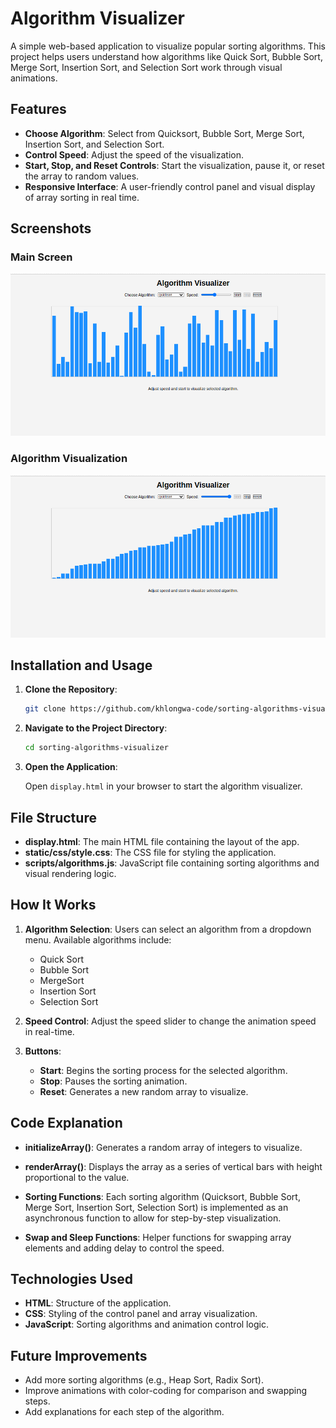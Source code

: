 # Algorithm Visualizer

A simple web-based application to visualize popular sorting algorithms. This project helps users understand how algorithms like Quick Sort, 
Bubble Sort, Merge Sort, Insertion Sort, and Selection Sort work through visual animations. 

## Features

- **Choose Algorithm**: Select from Quicksort, Bubble Sort, Merge Sort, Insertion Sort, and Selection Sort.
- **Control Speed**: Adjust the speed of the visualization.
- **Start, Stop, and Reset Controls**: Start the visualization, pause it, or reset the array to random values.
- **Responsive Interface**: A user-friendly control panel and visual display of array sorting in real time.

## Screenshots

### Main Screen
![Main Screen](static/images/main.png)

### Algorithm Visualization
![Algorithm Visualization](static/images/sorted.png)

## Installation and Usage

1. **Clone the Repository**:
   ```bash
   git clone https://github.com/khlongwa-code/sorting-algorithms-visualizer.git

2. **Navigate to the Project Directory**:
   ```bash
   cd sorting-algorithms-visualizer

3. **Open the Application**:

   Open ```display.html``` in your browser to start the algorithm visualizer.

## File Structure

- **display.html**: The main HTML file containing the layout of the app.
- **static/css/style.css**: The CSS file for styling the application.
- **scripts/algorithms.js**: JavaScript file containing sorting algorithms and visual rendering logic.

## How It Works

1. **Algorithm Selection**: Users can select an algorithm from a dropdown menu. Available algorithms include:
   - Quick Sort
   - Bubble Sort
   - MergeSort
   - Insertion Sort
   - Selection Sort

2. **Speed Control**: Adjust the speed slider to change the animation speed in real-time.

3. **Buttons**:
   - **Start**: Begins the sorting process for the selected algorithm.
   - **Stop**: Pauses the sorting animation.
   - **Reset**: Generates a new random array to visualize.

## Code Explanation

- **initializeArray()**: Generates a random array of integers to visualize.

- **renderArray()**: Displays the array as a series of vertical bars with height proportional to the value.

- **Sorting Functions**: Each sorting algorithm (Quicksort, Bubble Sort, Merge Sort, Insertion Sort, Selection Sort) is 
  implemented as an asynchronous function to allow for step-by-step visualization.

- **Swap and Sleep Functions**: Helper functions for swapping array elements and adding delay to control the speed.

## Technologies Used

- **HTML**: Structure of the application.
- **CSS**: Styling of the control panel and array visualization.
- **JavaScript**: Sorting algorithms and animation control logic.

## Future Improvements

- Add more sorting algorithms (e.g., Heap Sort, Radix Sort).
- Improve animations with color-coding for comparison and swapping steps.
- Add explanations for each step of the algorithm.
